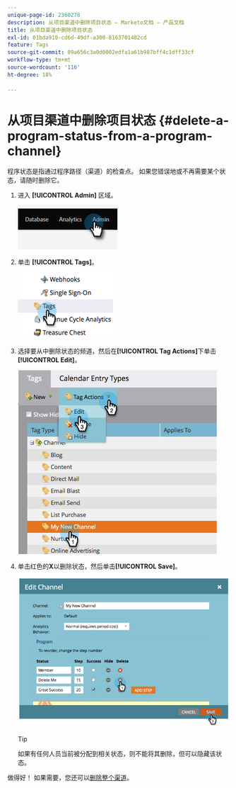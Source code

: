 ```yaml
---
unique-page-id: 2360278
description: 从项目渠道中删除项目状态 — Marketo文档 — 产品文档
title: 从项目渠道中删除项目状态
exl-id: 01bda910-cd6d-49df-a300-8163701482cd
feature: Tags
source-git-commit: 09a656c3a0d0002edfa1a61b987bff4c1dff33cf
workflow-type: tm+mt
source-wordcount: '116'
ht-degree: 18%

---
```


# 从项目渠道中删除项目状态 {#delete-a-program-status-from-a-program-channel}

程序状态是指通过程序路径（渠道）的检查点。 如果您错误地或不再需要某个状态，请随时删除它。

1. 进入 **[!UICONTROL Admin]** 区域。

   ![](assets/delete-a-program-status-from-a-program-channel-1.png)

1. 单击 **[!UICONTROL Tags]**。

   ![](assets/delete-a-program-status-from-a-program-channel-2.png)

1. 选择要从中删除状态的频道，然后在&#x200B;**[!UICONTROL Tag Actions]**&#x200B;下单击&#x200B;**[!UICONTROL Edit]**。

   ![](assets/delete-a-program-status-from-a-program-channel-3.png)

1. 单击红色的&#x200B;**X**&#x200B;以删除状态，然后单击&#x200B;**[!UICONTROL Save]**。

   ![](assets/delete-a-program-status-from-a-program-channel-4.png)

   >[!TIP]
   >
   >如果有任何人员当前被分配到相关状态，则不能将其删除，但可以隐藏该状态。

做得好！ 如果需要，您还可以[删除整个渠道](/help/marketo/product-docs/administration/tags/delete-a-program-channel.md)。
